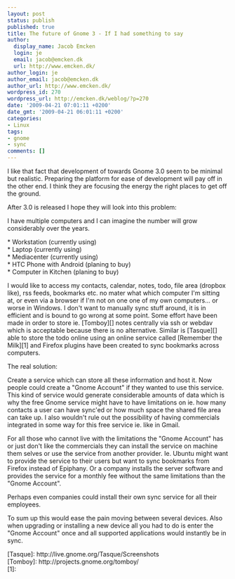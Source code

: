 ```yaml
---
layout: post
status: publish
published: true
title: The future of Gnome 3 - If I had something to say
author:
  display_name: Jacob Emcken
  login: je
  email: jacob@emcken.dk
  url: http://www.emcken.dk/
author_login: je
author_email: jacob@emcken.dk
author_url: http://www.emcken.dk/
wordpress_id: 270
wordpress_url: http://emcken.dk/weblog/?p=270
date: '2009-04-21 07:01:11 +0200'
date_gmt: '2009-04-21 06:01:11 +0200'
categories:
- Linux
tags:
- gnome
- sync
comments: []
---
```

<p>I like that fact that development of towards Gnome 3.0 seem to be minimal but realistic. Preparing the platform for ease of development will pay off in the other end. I think they are focusing the energy the right places to get off the ground.</p>
<p>After 3.0 is released I hope they will look into this problem:</p>
<p>I have multiple computers and I can imagine the number will grow considerably over the years.</p>
<p>  * Workstation (currently using)<br />
  * Laptop (currently using)<br />
  * Mediacenter (currently using)<br />
  * HTC Phone with Android (planing to buy)<br />
  * Computer in Kitchen (planing to buy)</p>
<p>I would like to access my contacts, calendar, notes, todo, file area (dropbox like), rss feeds, bookmarks etc. no mater what which computer I'm sitting at, or even via a browser if I'm not on one one of my own computers... or worse in Windows. I don't want to manually sync stuff around, it is in efficient and is bound to go wrong at some point. Some effort have been made in order to store ie. [Tomboy][] notes centrally via ssh or webdav which is acceptable because there is no alternative. Similar is [Tasque][] able to store the todo online using an online service called [Remember the Milk][1] and Firefox plugins have been created to sync bookmarks across computers.</p>
<p>The real solution:</p>
<p>Create a service which can store all these information and host it. Now people could create a "Gnome Account" if they wanted to use this service. This kind of service would generate considerable amounts of data which is why the free Gnome service might have to have limitations on ie. how many contacts a user can have sync'ed or how much space the shared file area can take up. I also wouldn't rule out the possibility of having commercials integrated in some way for this free service ie. like in Gmail.</p>
<p>For all those who cannot live with the limitations the "Gnome Account" has or just don't like the commercials they can install the service on machine them selves or use the service from another provider. Ie. Ubuntu might want to provide the service to their users but want to sync bookmarks from Firefox instead of Epiphany. Or a company installs the server software and provides the service for a monthly fee without the same limitations than the "Gnome Account".</p>
<p>Perhaps even companies could install their own sync service for all their employees.</p>
<p>To sum up this would ease the pain moving between several devices. Also when upgrading or installing a new device all you had to do is enter the "Gnome Account" once and all supported applications would instantly be in sync.</p>
<p>[Tasque]: http:&#47;&#47;live.gnome.org&#47;Tasque&#47;Screenshots<br />
[Tomboy]: http:&#47;&#47;projects.gnome.org&#47;tomboy&#47;<br />
[1]: <thttp:&#47;&#47;www.rememberthemilk.com&#47;</p>
